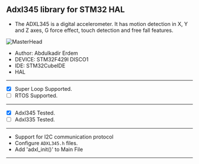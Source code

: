 ## Adxl345 library for STM32 HAL
* The ADXL345 is a digital accelerometer. It has motion detection in X, Y and Z axes, G force effect, touch detection and free fall features.

![MasterHead](https://www.rhino3dprinter.com/Images/Urun/03122022140200.jpeg)




*	Author:     Abdulkadir Erdem
*	DEVICE:     STM32F429I DISCO1
* IDE:        STM32CubeIDE
* HAL
--------------------------------------------------------------------------------
* [x] Super Loop Supported.
* [ ] RTOS Supported.
--------------------------------------------------------------------------------
* [x] Adxl345 Tested.
* [ ] Adxl335 Tested.
-------------------------------------------------------------------------------- 
* Support for I2C communication protocol
* Configure `ADXL345.h` files.
* Add 'adxl_init()' to Main File
--------------------------------------------------------------------------------
